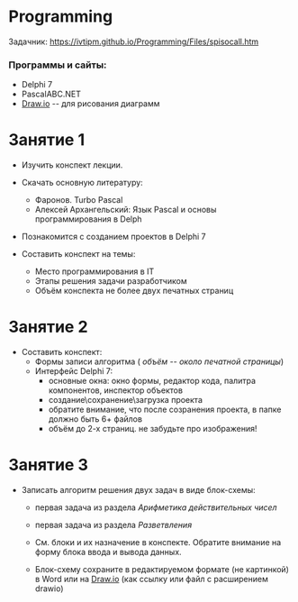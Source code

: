 # Programming

Задачник: https://ivtipm.github.io/Programming/Files/spisocall.htm

### Программы и сайты:
- Delphi 7
- PascalABC.NET
- [Draw.io](https://app.diagrams.net) -- для рисования диаграмм

# Занятие 1
- Изучить конспект лекции.
- Скачать основную литературу:
  - Фаронов. Turbo Pascal
  - Алексей Архангельский: Язык Pascal и основы программирования в Delph

- Познакомится с созданием проектов в Delphi 7
- Составить конспект на темы:
  - Место программирования в IT
  - Этапы решения задачи разработчиком
  - Объём конспекта не более двух печатных страниц

# Занятие 2

- Составить конспект:
  - Формы записи алгоритма ( *объём -- около печатной страницы*)
  - Интерфейс Delphi 7:
    - основные окна: окно формы, редактор кода, палитра компонентов, инспектор объектов
    - создание\сохранение\загрузка проекта
    - обратите внимание, что после созранения проекта, в папке должно быть 6+ файлов
    - объём до 2-х страниц. не забудьте про изображения!


# Занятие 3
- Записать алгоритм решения двух задач в виде блок-схемы:
  - первая задача из раздела *Арифметика действительных чисел*
  - первая задача из раздела *Разветвления*
  
  - См. блоки и их назначение в конспекте. Обратите внимание на форму блока ввода и вывода данных.
  - Блок-схему сохраните в редактируемом формате (не картинкой) в Word или на [Draw.io](https://app.diagrams.net) (как ссылку или файл с расширением drawio)
